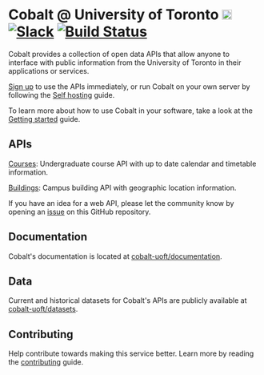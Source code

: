 # Cobalt @ University of Toronto [<img src="https://avatars0.githubusercontent.com/u/10912859" width="20" height="20" />](https://cobalt.qas.im) [![Slack][slackin-badge]][slackin] [![Build Status](https://travis-ci.org/cobalt-uoft/cobalt.svg?branch=master)](https://travis-ci.org/cobalt-uoft/cobalt)

Cobalt provides a collection of open data APIs that allow anyone to interface with public information from the University of Toronto in their applications or services.

[Sign up](https://cobalt.qas.im/signup) to use the APIs immediately, or run Cobalt on your own server by following the [Self hosting](https://github.com/cobalt-uoft/documentation/blob/master/getting-started/self-hosting.md) guide.

To learn more about how to use Cobalt in your software, take a look at the [Getting started](https://github.com/cobalt-uoft/documentation/blob/master/getting-started/introduction.md) guide.

## APIs

[Courses](https://github.com/cobalt-uoft/documentation/blob/master/endpoints/courses/introduction.md): Undergraduate course API with up to date calendar and timetable information.

[Buildings](https://github.com/cobalt-uoft/documentation/blob/master/endpoints/buildings/introduction.md): Campus building API with geographic location information.

If you have an idea for a web API, please let the community know by opening an [issue](https://github.com/cobalt-uoft/cobalt/issues) on this GitHub repository.

## Documentation

Cobalt's documentation is located at [cobalt-uoft/documentation](https://github.com/cobalt-uoft/documentation).

## Data

Current and historical datasets for Cobalt's APIs are publicly available at [cobalt-uoft/datasets](https://github.com/cobalt-uoft/datasets/releases).

## Contributing

Help contribute towards making this service better. Learn more by reading the [contributing](https://github.com/cobalt-uoft/documentation/blob/master/getting-started/contributing.md) guide.

[slackin]: https://cobalt-slack.herokuapp.com/
[slackin-badge]: https://cobalt-slack.herokuapp.com/badge.svg
